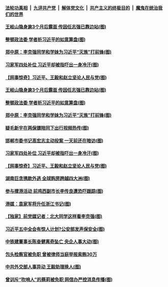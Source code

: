

####  [法轮功真相](../../../../basic/blob/master/README.md?t=09040031) &nbsp;|&nbsp; [九评共产党](../../../../9ping.md/blob/master/README.md?t=09040031) &nbsp;|&nbsp; [解体党文化](../../../../jtdwh.md/blob/master/README.md?t=09040031)  &nbsp;|&nbsp; [共产主义的终极目的](../../../../gczydzjmd.md/blob/master/README.md?t=09040031) &nbsp;|&nbsp; [魔鬼在统治我们的世界](../../../../mgztzwmdsj.md/blob/master/README.md?t=09040031) 

#### [王岐山隐身逾3个月后露面 传因任志强已靠边站(图)](../pages/p2/945023.md?t=09040031) 

#### [整顿政法委 学者析习近平的如意算盘(图)](../pages/p2/945010.md?t=09040031) 

#### [郑中原：李克强同学和学妹为习近平“灭族”打前锋(图)](../pages/p2/945002.md?t=09040031) 


#### [习家军四处补位 习近平却被指吓出一身冷汗(图)](../pages/p2/944902.md?t=09040031) 

#### [【网事惊奇】习近平、王毅和赵立坚论人民与党(图)](../pages/p2/944834.md?t=09040031) 

#### [王岐山隐身逾3个月后露面 传因任志强已靠边站(图)](../pages/p2/945023.md?t=09040031) 

#### [整顿政法委 学者析习近平的如意算盘(图)](../pages/p2/945010.md?t=09040031) 

#### [郑中原：李克强同学和学妹为习近平“灭族”打前锋(图)](../pages/p2/945002.md?t=09040031) 

#### [疑毛新宇在两保镖陪同下出行视频热传(图)](../pages/p2/944953.md?t=09040031) 


#### [邯郸市委书记高宏志主动投案 一天前还在暗访(图)](../pages/p2/944934.md?t=09040031) 

#### [习家军四处补位 习近平却被指吓出一身冷汗(图)](../pages/p2/944902.md?t=09040031) 

#### [【网事惊奇】习近平、王毅和赵立坚论人民与党(图)](../pages/p2/944834.md?t=09040031) 

#### [湖南巨贪携款外逃 全球购房跨越四大洲(图)](../pages/p2/944851.md?t=09040031) 



#### [参与撑港活动 前鸡西副市长李传良遭恐吓跟踪(图)](../pages/p2/944794.md?t=09040031) 

#### [港媒：袁家军将升任浙江书记(图)](../pages/p2/944781.md?t=09040031) 

#### [【独家】前党媒记者：北大同学这样看李克强(图)](../pages/p2/944525.md?t=09040031) 

#### [习近平五中全会有惊人计划?公安部发声保安全(图)](../pages/p2/944738.md?t=09040031) 

#### [中铁建董事长陈奋健离奇坠亡 央企人事大动(图)](../pages/p2/944724.md?t=09040031) 


#### [包头检察官被免职 曾被律师当庭举报索贿30万](../pages/p2/944720.md?t=09040031) 

#### [中共外交部人事异动 王毅助理换人(图)](../pages/p2/944714.md?t=09040031) 

#### [曾训斥“吹哨人”的蔡莉被免职 网信办严控消息传播(图)](../pages/p2/944690.md?t=09040031) 

